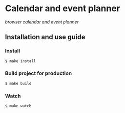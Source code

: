 # Calendar and event planner
*browser calendar and event planner*

## Installation and use guide

### Install
```sh
$ make install
```
### Build project for production
```sh
$ make build
```
### Watch
```sh
$ make watch
```
